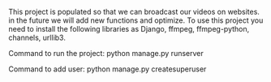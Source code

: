 This project is populated so that we can broadcast our videos on websites. in the future we will add new functions and optimize.
To use this project you need to install the following libraries as Django, ffmpeg, ffmpeg-python, channels, urllib3.


Command to run the project:
python manage.py runserver


Command to add user:
python manage.py createsuperuser

